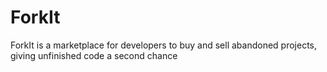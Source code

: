 # ForkIt
ForkIt is a marketplace for developers to buy and sell abandoned projects, giving unfinished code a second chance
